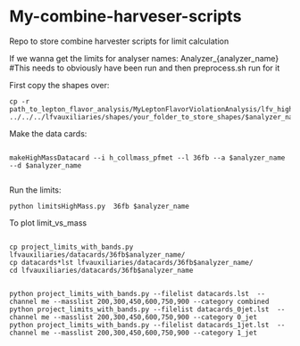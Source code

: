 # My-combine-harveser-scripts
Repo to store combine harvester scripts for limit calculation

If we wanna get the limits for analyser names: Analyzer_{analyzer_name} #This needs to obviously have been run and then preprocess.sh run for it

First copy the shapes over:
```
cp -r path_to_lepton_flavor_analysis/MyLeptonFlavorViolationAnalysis/lfv_highmass/preprocessed_inputs/$analyzer_name$luminosity/selection/ ../../../lfvauxiliaries/shapes/your_folder_to_store_shapes/$analyzer_name

```
Make the data cards:

```

makeHighMassDatacard --i h_collmass_pfmet --l 36fb --a $analyzer_name --d $analyzer_name


```

Run the limits:

```
python limitsHighMass.py  36fb $analyzer_name

```

To plot limit_vs_mass

```

cp project_limits_with_bands.py lfvauxiliaries/datacards/36fb$analyzer_name/
cp datacards*lst lfvauxiliaries/datacards/36fb$analyzer_name/				
cd lfvauxiliaries/datacards/36fb$analyzer_name


python project_limits_with_bands.py --filelist datacards.lst  --channel me --masslist 200,300,450,600,750,900 --category combined
python project_limits_with_bands.py --filelist datacards_0jet.lst  --channel me --masslist 200,300,450,600,750,900 --category 0_jet
python project_limits_with_bands.py --filelist datacards_1jet.lst  --channel me --masslist 200,300,450,600,750,900 --category 1_jet

```
